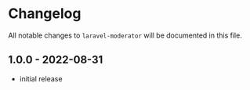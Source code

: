 # Changelog

All notable changes to `laravel-moderator` will be documented in this file.

## 1.0.0 - 2022-08-31

- initial release